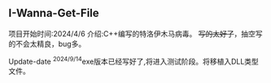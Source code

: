 ## I-Wanna-Get-File
项目开始时间:2024/4/6
介绍:C++编写的特洛伊木马病毒。
~~写的太好了~~，抽空写的不会太精良，bug多。

Update-date
<sup>2024/9/14</sup>exe版本已经写好了,将进入测试阶段。将移植入DLL类型文件。
